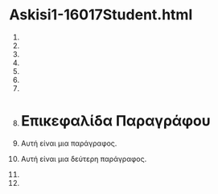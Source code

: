 # Askisi1-16017Student.html
1. <!DOCTYPE html>
2. <html lang="el">
3. <head>
4. <title> Η πρώτη μου σελίδα </title>
5. <meta charset="utf-8">
6. </head>
7. <body>
8. <h1>Επικεφαλίδα Παραγράφου</h1>
9. <p title="Επεξήγηση">Αυτή είναι μια παράγραφος.</p>
10. <p>Αυτή είναι μια δεύτερη παράγραφος. </p>
11. </body>
12. </html > 
